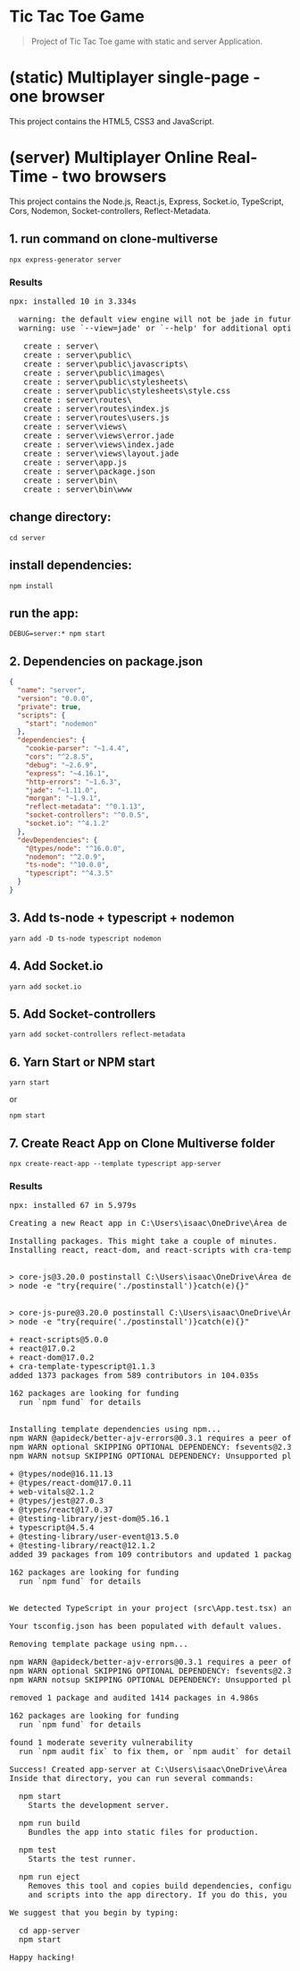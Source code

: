# Tic Tac Toe Game
> Project of Tic Tac Toe game with static and server Application.
# (static) Multiplayer single-page - one browser
This project contains the HTML5, CSS3 and JavaScript.
# (server) Multiplayer Online Real-Time - two browsers
This project contains the Node.js, React.js, Express, Socket.io, TypeScript, Cors, Nodemon, Socket-controllers, Reflect-Metadata.
## 1. run command on clone-multiverse 
```
npx express-generator server
```
### Results
<pre>
npx: installed 10 in 3.334s

  warning: the default view engine will not be jade in future releases
  warning: use `--view=jade' or `--help' for additional options

   create : server\
   create : server\public\
   create : server\public\javascripts\
   create : server\public\images\
   create : server\public\stylesheets\
   create : server\public\stylesheets\style.css
   create : server\routes\
   create : server\routes\index.js
   create : server\routes\users.js
   create : server\views\
   create : server\views\error.jade
   create : server\views\index.jade
   create : server\views\layout.jade
   create : server\app.js
   create : server\package.json
   create : server\bin\
   create : server\bin\www
</pre>

## change directory:
```
cd server
```
## install dependencies:
```
npm install
```
## run the app:
```
DEBUG=server:* npm start
```
## 2. Dependencies on package.json

```json
{
  "name": "server",
  "version": "0.0.0",
  "private": true,
  "scripts": {
    "start": "nodemon"
  },
  "dependencies": {
    "cookie-parser": "~1.4.4",
    "cors": "^2.8.5",
    "debug": "~2.6.9",
    "express": "~4.16.1",
    "http-errors": "~1.6.3",
    "jade": "~1.11.0",
    "morgan": "~1.9.1",
    "reflect-metadata": "^0.1.13",
    "socket-controllers": "^0.0.5",
    "socket.io": "^4.1.2"
  },
  "devDependencies": {
    "@types/node": "^16.0.0",
    "nodemon": "^2.0.9",
    "ts-node": "^10.0.0",
    "typescript": "^4.3.5"
  }
}
```
## 3. Add ts-node + typescript + nodemon
```
yarn add -D ts-node typescript nodemon
```
## 4. Add Socket.io
```
yarn add socket.io
```
## 5. Add Socket-controllers
```
yarn add socket-controllers reflect-metadata
```
## 6. Yarn Start or NPM start
```
yarn start
```
or
```
npm start
```
## 7. Create React App on Clone Multiverse folder
```
npx create-react-app --template typescript app-server
```

### Results
<pre>
npx: installed 67 in 5.979s

Creating a new React app in C:\Users\isaac\OneDrive\Área de Trabalho\clone-multiverse\app-server.

Installing packages. This might take a couple of minutes.
Installing react, react-dom, and react-scripts with cra-template-typescript...


> core-js@3.20.0 postinstall C:\Users\isaac\OneDrive\Área de Trabalho\clone-multiverse\app-server\node_modules\core-js
> node -e "try{require('./postinstall')}catch(e){}"


> core-js-pure@3.20.0 postinstall C:\Users\isaac\OneDrive\Área de Trabalho\clone-multiverse\app-server\node_modules\core-js-pure
> node -e "try{require('./postinstall')}catch(e){}"

+ react-scripts@5.0.0
+ react@17.0.2
+ react-dom@17.0.2
+ cra-template-typescript@1.1.3
added 1373 packages from 589 contributors in 104.035s

162 packages are looking for funding
  run `npm fund` for details


Installing template dependencies using npm...
npm WARN @apideck/better-ajv-errors@0.3.1 requires a peer of ajv@>=8 but none is installed. You must install peer dependencies yourself.
npm WARN optional SKIPPING OPTIONAL DEPENDENCY: fsevents@2.3.2 (node_modules\fsevents):
npm WARN notsup SKIPPING OPTIONAL DEPENDENCY: Unsupported platform for fsevents@2.3.2: wanted {"os":"darwin","arch":"any"} (current: {"os":"win32","arch":"x64"})

+ @types/node@16.11.13
+ @types/react-dom@17.0.11
+ web-vitals@2.1.2
+ @types/jest@27.0.3
+ @types/react@17.0.37
+ @testing-library/jest-dom@5.16.1
+ typescript@4.5.4
+ @testing-library/user-event@13.5.0
+ @testing-library/react@12.1.2
added 39 packages from 109 contributors and updated 1 package in 8.769s

162 packages are looking for funding
  run `npm fund` for details


We detected TypeScript in your project (src\App.test.tsx) and created a tsconfig.json file for you.

Your tsconfig.json has been populated with default values.

Removing template package using npm...

npm WARN @apideck/better-ajv-errors@0.3.1 requires a peer of ajv@>=8 but none is installed. You must install peer dependencies yourself.
npm WARN optional SKIPPING OPTIONAL DEPENDENCY: fsevents@2.3.2 (node_modules\fsevents):
npm WARN notsup SKIPPING OPTIONAL DEPENDENCY: Unsupported platform for fsevents@2.3.2: wanted {"os":"darwin","arch":"any"} (current: {"os":"win32","arch":"x64"})

removed 1 package and audited 1414 packages in 4.986s

162 packages are looking for funding
  run `npm fund` for details

found 1 moderate severity vulnerability
  run `npm audit fix` to fix them, or `npm audit` for details

Success! Created app-server at C:\Users\isaac\OneDrive\Área de Trabalho\clone-multiverse\app-server
Inside that directory, you can run several commands:

  npm start
    Starts the development server.

  npm run build
    Bundles the app into static files for production.

  npm test
    Starts the test runner.

  npm run eject
    Removes this tool and copies build dependencies, configuration files
    and scripts into the app directory. If you do this, you can’t go back!

We suggest that you begin by typing:

  cd app-server
  npm start

Happy hacking!
</pre>